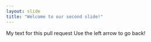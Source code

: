 ```yaml
---
layout: slide
title: "Welcome to our second slide!"
---
```

My text for this pull request
Use the left arrow to go back!
